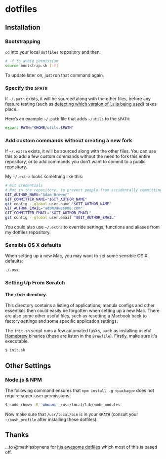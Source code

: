 dotfiles
========

## Installation

### Bootstrapping

`cd` into your local `dotfiles` repository and then:

```bash
# -f to avoid permission
source bootstrap.sh [-f]
```

To update later on, just run that command again.

### Specify the `$PATH`

If `~/.path` exists, it will be sourced along with the other files, before any feature testing (such as [detecting which version of `ls` is being used](https://github.com/mathiasbynens/dotfiles/blob/aff769fd75225d8f2e481185a71d5e05b76002dc/.aliases#L21-26)) takes place.

Here’s an example `~/.path` file that adds `~/utils` to the `$PATH`:

```bash
export PATH="$HOME/utils:$PATH"
```

### Add custom commands without creating a new fork

If `~/.extra` exists, it will be sourced along with the other files. You can use this to add a few custom commands without the need to fork this entire repository, or to add commands you don’t want to commit to a public repository.

My `~/.extra` looks something like this:

```bash
# Git credentials
# Not in the repository, to prevent people from accidentally committing under my name
GIT_AUTHOR_NAME="Adam Brewer"
GIT_COMMITTER_NAME="$GIT_AUTHOR_NAME"
git config --global user.name "$GIT_AUTHOR_NAME"
GIT_AUTHOR_EMAIL="adam@awesome.com"
GIT_COMMITTER_EMAIL="$GIT_AUTHOR_EMAIL"
git config --global user.email "$GIT_AUTHOR_EMAIL"
```

You could also use `~/.extra` to override settings, functions and aliases from my dotfiles repository.

### Sensible OS X defaults

When setting up a new Mac, you may want to set some sensible OS X defaults:

```bash
./.osx
```

### Setting Up From Scratch

#### The `/init` directory.

This directory contains a listing of applications, manula configs and other essentials then could easily be forgotten when setting up a new Mac. There are also some other useful files, such as resetting a Macbook back to factory settings and some specific application settings.

The `init.sh` script runs a few automated tasks, such as installing useful [Homebrew](http://brew.sh/) binaries (these are listen in the `Brewfile`). Firstly, make sure it's executable.

```bash
$ init.sh
```

## Other Settings

### Node.js & NPM

The following command ensures that `npm install -g <package>` does not require super-user permissions.

``` bash
$ sudo chown -R `whoami` /usr/local/lib/node_modules
```

Now	 make sure that `/usr/local/bin` is in your `$PATH` (consult your `~/bash_profile` after installing these dotfiles).

## Thanks

...to @mathiasbynens for [his awesome dotfiles](https://github.com/mathiasbynens/dotfiles) which most of this is based off.
